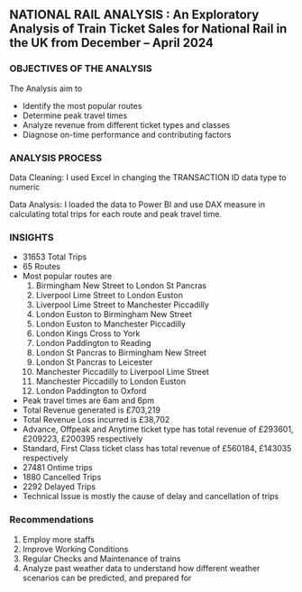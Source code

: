 ## NATIONAL RAIL ANALYSIS : An Exploratory Analysis of Train Ticket Sales for National Rail in the UK from December – April 2024

### OBJECTIVES OF THE ANALYSIS
The Analysis aim to
- Identify the most popular routes
- Determine peak travel times
- Analyze revenue from different ticket types and classes
- Diagnose on-time performance and contributing factors 
    
### ANALYSIS PROCESS
Data Cleaning: I used Excel in changing the TRANSACTION ID data type to numeric

Data Analysis: I loaded the data to Power BI and use DAX measure in calculating total trips for each route and peak travel time. 

### INSIGHTS
- 31653 Total Trips
- 65 Routes
- Most popular routes are
    1. Birmingham New Street to London St Pancras
    2. Liverpool Lime Street to London Euston
    3. Liverpool Lime Street to Manchester Piccadilly
    4. London Euston to Birmingham New Street
    5. London Euston to Manchester Piccadilly
    6. London Kings Cross to York
    7. London Paddington to Reading
    8. London St Pancras to Birmingham New Street
    9. London St Pancras to Leicester
    10. Manchester Piccadilly to Liverpool Lime Street 
    11. Manchester Piccadilly to London Euston
    12. London Paddington to Oxford
- Peak travel times are 6am and 6pm
- Total Revenue generated is £703,219
- Total Revenue Loss incurred is £38,702
- Advance, Offpeak and Anytime ticket type has total revenue of £293601, £209223, £200395 respectively
- Standard, First Class ticket class has total revenue of £560184, £143035 respectively
- 27481 Ontime trips 
- 1880 Cancelled Trips
- 2292 Delayed Trips
- Technical Issue is mostly the cause of delay and cancellation of trips

### Recommendations
1. Employ more staffs
2. Improve Working Conditions
3. Regular Checks and Maintenance of trains
4. Analyze past weather data to understand how different weather scenarios can be predicted, and prepared for
